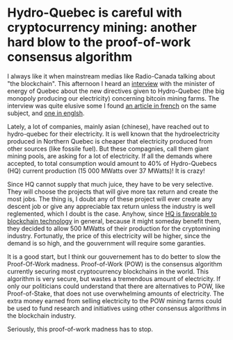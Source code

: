 # Hydro-Quebec is careful with cryptocurrency mining: another hard blow to the proof-of-work consensus algorithm

I always like it when mainstream medias like Radio-Canada talking about "the blockchain". This afternoon I heard an [interview](https://ici.radio-canada.ca/premiere/emissions/midi-info) with the minister of energy of Quebec about the new directives given to Hydro-Quebec (the big monopoly producing our electricity) concerning bitcoin mining farms. The interview was quite elusive some I found [an article in french](https://ici.radio-canada.ca/nouvelle/1079213/hydro-quebec-incapable-repondre--ensemble-demande-industrie-cryptomonnaies) on the same subject, and [one in englsh](http://montrealgazette.com/business/hydro-quebec-considers-raising-rates-for-bitcoin-miners).

Lately, a lot of companies, mainly asian (chinese), have reached out to hydro-quebec for their electricity. It is well known that the hydroelectricity produced in Northern Quebec is cheaper that electricity produced from other sources (like fossile fuel). But these compagnies, call them giant mining pools, are asking for a lot of electricity. If all the demands where accepted, to total consumption would amount to 40% of Hydro-Quebecs (HQ) current production (15 000 MWatts over 37 MWatts)! It is crazy!

Since HQ cannot supply that much juice, they have to be very selective. They will choose the projects that will give more tax return and create the most jobs. The thing is, I doubt any of these project will ever create any descent job or give any appreciable tax return unless the industry is well reglemented, which I doubt is the case. Anyhow, since [HQ is favorable to blockchain technology](https://ici.radio-canada.ca/nouvelle/1066336/cryptomonnaies-mineurs-bitcoins-quebec-hydro-electricite-centre-informatique) in general, because it might someday benefit them, they decided to allow 500 MWatts of their production for the cryptomining industry. Fortunatly, the price of this electricity will be higher, since the demand is so high, and the gouvernment will require some garanties. 

It is a good start, but I think our gouvernement has to do better to slow the Proof-Of-Work madness. Proof-of-Work (POW) is the consensus algorithm currently securing most cryptocurrency blockchains in the world. This algorithm is very secure, but wastes a tremendous amount of electricity. If only our politicians could understand that there are alternatives to POW, like Proof-of-Stake, that does not use overwhelming amounts of electricity. The extra money earned from selling electricity to the POW mining farms could be used to fund research and initiatives using other consensus algorithms in the blockchain industry. 

Seriously, this proof-of-work madness has to stop.








